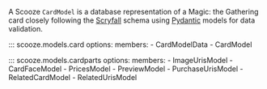 A Scooze `CardModel` is a database representation of a Magic: the Gathering card closely following the
[Scryfall](https://scryfall.com/docs/api/cards) schema using [Pydantic](https://docs.pydantic.dev/latest/) models for
data validation.

::: scooze.models.card
    options:
        members:
            - CardModelData
            - CardModel

::: scooze.models.cardparts
    options:
        members:
            - ImageUrisModel
            - CardFaceModel
            - PricesModel
            - PreviewModel
            - PurchaseUrisModel
            - RelatedCardModel
            - RelatedUrisModel
